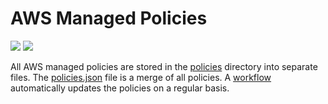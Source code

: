# AWS Managed Policies

![](https://shields.io/date/1693205102.svg?label=last%20run)
![](https://shields.io/date/1693205102.svg?label=last%20updated)

All AWS managed policies are stored in the [policies](policies) directory into
separate files. The [policies.json](policies/policies.json) file is a merge of
all policies. A [workflow](.github/workflows/list-policies.yaml) automatically
updates the policies on a regular basis.
